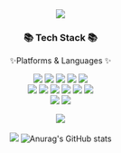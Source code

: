 <div align=center>
  <img src="https://capsule-render.vercel.app/api?type=waving&color=4B22F4&height=200&section=header&text=🏻👩🏻‍💻Minji-Github&fontSize=90" />
</div>
<div align=center>
  <h3>📚 Tech Stack 📚</h3>
  <p>✨Platforms & Languages ✨</p>
</div>
<div align="center">
<img src="https://img.shields.io/badge/HTML5-E34F26?style=flat-square&logo=HTML5&logoColor=white"/>
<img src="https://img.shields.io/badge/JavaScript-F7DF1E?style=flat-square&logo=JavaScript&logoColor=white"/>
<img src="https://img.shields.io/badge/React-61DAFB?style=flat-square&logo=React&logoColor=white"/>
<img src="https://img.shields.io/badge/CSS3-1572B6?style=flat-square&logo=CSS3&logoColor=white"/>
<img src="https://img.shields.io/badge/Sass-CC6699?style=flat-square&logo=Sass&logoColor=white"/>
<br>
<img src="https://img.shields.io/badge/Node.js-339933?style=flat-square&logo=Node.js&logoColor=white"/>
<img src="https://img.shields.io/badge/Express-000000?style=flat-square&logo=Express&logoColor=white"/>
<img src="https://img.shields.io/badge/Sequelize-52B0E7?style=flat-square&logo=Sequelize&logoColor=white"/>
<img src="https://img.shields.io/badge/FileZilla-BF0000?style=flat-square&logo=FileZilla&logoColor=white"/>
<img src="https://img.shields.io/badge/MySQL-4479A1?style=flat-square&logo=MySQL&logoColor=white"/>
<img src="https://img.shields.io/badge/Java-FECC00?style=flat-square&logo=Java&logoColor=white"/>
<br>
<img src="https://img.shields.io/badge/VS Code-535D6C?style=flat-square&logo=VS Code&logoColor=white"/>
<img src="https://img.shields.io/badge/Figma-F24E1E?style=flat-square&logo=Figma&logoColor=white"/>
<br>

<img src="https://github-readme-stats.vercel.app/api/top-langs/?username=mymj11&layout=compact"><br><br>
<img src="https://github-readme-stats.vercel.app/api?username=mymj11&show_icons=true">
![Anurag's GitHub stats](https://github-readme-stats.vercel.app/api?username=mymj11&show_icons=true&theme=transparent)


<!--
**mymj11/mymj11** is a ✨ _special_ ✨ repository because its `README.md` (this file) appears on your GitHub profile.

Here are some ideas to get you started:

- 🔭 I’m currently working on ...
- 🌱 I’m currently learning ...
- 👯 I’m looking to collaborate on ...
- 🤔 I’m looking for help with ...
- 💬 Ask me about ...
- 📫 How to reach me: ...
- 😄 Pronouns: ...
- ⚡ Fun fact: ...
-->
